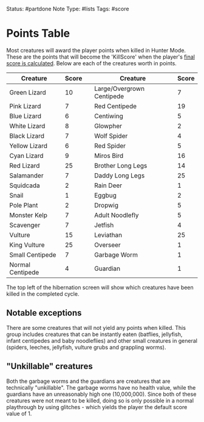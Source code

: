 Status: #partdone
Note Type: #lists
Tags: #score 
# Points Table
Most creatures will award the player points when killed in Hunter Mode. These are the points that will become the 'KillScore' when the player's [final score is calculated](scorecalculation). Below are each of the creatures worth in points.

|Creature         |Score  |  |Creature                  |Score  |
|-----------------|-------|--|--------------------------|-------|
|Green Lizard     |10     |  |Large/Overgrown Centipede |7      |
|Pink Lizard      |7      |  |Red Centipede             |19     |
|Blue Lizard      |6      |  |Centiwing                 |5      |
|White Lizard     |8      |  |Glowpher                  |2      |
|Black Lizard     |7      |  |Wolf Spider               |4      |
|Yellow Lizard    |6      |  |Red Spider                |5      |
|Cyan Lizard      |9      |  |Miros Bird                |16     |
|Red Lizard       |25     |  |Brother Long Legs         |14     |
|Salamander       |7      |  |Daddy Long Legs           |25     |
|Squidcada        |2      |  |Rain Deer                 |1      |
|Snail            |1      |  |Eggbug                    |2      |
|Pole Plant       |2      |  |Dropwig                   |5      |
|Monster Kelp     |7      |  |Adult Noodlefly           |5      |
|Scavenger        |7      |  |Jetfish                   |4      |
|Vulture          |15     |  |Leviathan                 |25     |
|King Vulture     |25     |  |Overseer                  |1      |
|Small Centipede  |7      |  |Garbage Worm              |1      |
|Normal Centipede |4      |  |Guardian                  |1      |

The top left of the hibernation screen will show which creatures have been killed in the completed cycle.

## Notable exceptions
There are some creatures that will not yield any points when killed. This group includes creatures that can be instantly eaten (batflies, jellyfish, infant centipedes and baby noodleflies) and other small creatures in general (spiders, leeches, jellyfish, vulture grubs and grappling worms).

## "Unkillable" creatures
Both the garbage worms and the guardians are creatures that are technically "unkillable". The garbage worms have no health value, while the guardians have an unreasonably high one (10,000,000). Since both of these creatures were not meant to be killed, doing so is only possible in a normal playthrough by using glitches - which yields the player the default score value of 1.